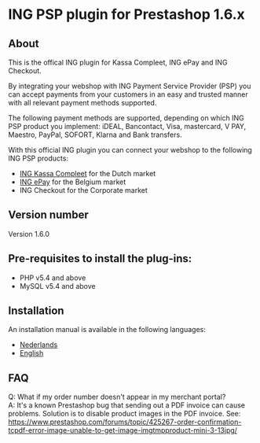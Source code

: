 # ING PSP plugin for Prestashop 1.6.x

## About
This is the offical ING plugin for Kassa Compleet, ING ePay and ING Checkout.

By integrating your webshop with ING Payment Service Provider (PSP) you can accept payments from your customers in an easy and trusted manner with all relevant payment methods supported. 

The following payment methods are supported, depending on which ING PSP product you implement: iDEAL, Bancontact, Visa, mastercard, V PAY, Maestro, PayPal, SOFORT, Klarna and Bank transfers.

With this official ING plugin you can connect your webshop to the following ING PSP products: 
- [ING Kassa Compleet](https://www.ing.nl/zakelijk/betalen/geld-ontvangen/kassa-compleet/index.html) for the Dutch market
- [ING ePay](https://www.ing.be/nl/business/daily-banking/incomingpayments/epay) for the Belgium market
- ING Checkout for the Corporate market

## Version number
Version 1.6.0

## Pre-requisites to install the plug-ins: 
- PHP v5.4 and above
- MySQL v5.4 and above

## Installation
An installation manual is available in the following languages:
* [Nederlands](../../wiki/NL:-ING-PSP-installatie-handleiding-voor-PrestaShop)
* [English](../../wiki/EN:-ING-PSP-installation-manual-for-PrestaShop)



## FAQ
Q: What if my order number doesn't appear in my merchant portal?  
A: It's a known Prestashop bug that sending out a PDF invoice can cause problems. Solution is to disable product images in the PDF invoice. See: https://www.prestashop.com/forums/topic/425267-order-confirmation-tcpdf-error-image-unable-to-get-image-imgtmpproduct-mini-3-13jpg/

